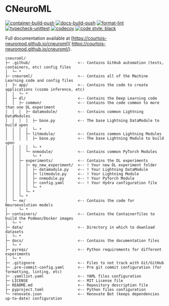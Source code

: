 # CNeuroML

[![container-build-push](
    https://github.com/courtois-neuromod/cneuroml/actions/workflows/container-build-push.yaml/badge.svg)](
        https://github.com/courtois-neuromod/cneuroml/actions/workflows/container-build-push.yaml)
[![docs-build-push](
    https://github.com/courtois-neuromod/cneuroml/actions/workflows/docs-build-push.yaml/badge.svg)](
        https://github.com/courtois-neuromod/cneuroml/actions/workflows/docs-build-push.yaml)
[![format-lint](
    https://github.com/courtois-neuromod/cneuroml/actions/workflows/format-lint.yaml/badge.svg)](
        https://github.com/courtois-neuromod/cneuroml/actions/workflows/format-lint.yaml)
[![typecheck-unittest](
    https://github.com/courtois-neuromod/cneuroml/actions/workflows/typecheck-unittest.yaml/badge.svg)](
        https://github.com/courtois-neuromod/cneuroml/actions/workflows/typecheck-unittest.yaml)
[![codecov](
    https://codecov.io/gh/courtois-neuromod/cneuroml/branch/main/graph/badge.svg?token=AN8GLFP9CB)](
        https://codecov.io/gh/courtois-neuromod/cneuroml)
[![code style: black](
    https://img.shields.io/badge/code%20style-black-000000.svg)](
        https://github.com/psf/black)

Full documentation available at [https://courtois-neuromod.github.io/cneuroml](
    https://courtois-neuromod.github.io/cneuroml/).


```
cneuroml/
├─ .github/                     <-- Contains GitHub automation (tests, containers, etc) config files
│  └─ *
├─ cneuroml/                    <-- Contains all of the Machine Learning code and config files
│  ├─ app/                      <-- Contains the code to create applications (cozmo inference, etc)
│  │  └─ *
│  ├─ dl/                       <-- Contains the Deep Learning code
│  │  ├─ common/                <-- Contains the code common to more than one DL experiment
│  │  │  ├─ datamodule/         <-- Contains common Lightning DataModules
│  │  │  │  ├─ base.py          <-- The base Lightning DataModule to build upon
│  │  │  │  └─ *
│  │  │  ├─ litmodule/          <-- Contains common Lightning Modules
│  │  │  │  ├─ base.py          <-- The base Lightning Module to build upon
│  │  │  │  └─ *
│  │  │  └─ nnmodule/           <-- Contains common PyTorch Modules
│  │  │     └─ *
│  │  ├─ experiments/           <-- Contains the DL experiments
│  │  │  ├─ my_new_experiment/  <-- ! Your new DL experiment folder
│  │  │  │  ├─ datamodule.py    <-- ! Your Lightning DataModule
│  │  │  │  ├─ litmodule.py     <-- ! Your Lightning Module
│  │  │  │  ├─ nnmodule.py      <-- ! Your PyTorch Module
│  │  │  │  ├─ config.yaml      <-- ! Your Hydra configuration file
│  │  │  │  └─ *
│  │  │  └─ *
│  │  └─ *
│  └─ ne/                       <-- Contains the code for Neuroevolution models
│     └─ *
├─ containers/                  <-- Contains the Containerfiles to build the Podman/Docker images
│  └─ *
├─ data/                        <-- Directory in which to download datasets
│  └─ *
├─ docs/                        <-- Contains the documentation files
│  └─ *
├─ pyreqs/                      <-- Python requirements for different experiments
│  └─ *
├─ .gitignore                   <-- Files to not track with Git/GitHub
├─ .pre-commit-config.yaml      <-- Pre git commit configuration (for formatting, linting, etc)
├─ .yamllint.yaml               <-- YAML files configuration
├─ LICENSE                      <-- MIT License file
├─ README.md                    <-- Repository description file
├─ pyproject.toml               <-- Python files configuration
└─ renovate.json                <-- Renovate Bot (keeps dependencies up-to-date) configuration
